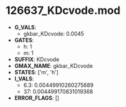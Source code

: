 # 126637_KDcvode.mod

- **G_VALS**:
  - gkbar_KDcvode: 0.0045
- **GATES**:
  - h: 1
  - m: 1
- **SUFFIX**: KDcvode
- **GMAX_NAME**: gkbar_KDcvode
- **STATES**: ['m', 'h']
- **I_VALS**:
  - 6.3: 0.00449910260275689
  - 37: 0.004499170831019368
- **ERROR_FLAGS**: []
